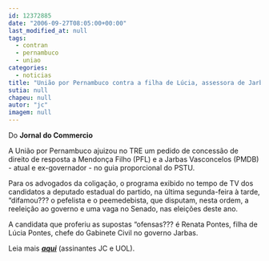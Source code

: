 ```yaml
---
id: 12372885
date: "2006-09-27T08:05:00+00:00"
last_modified_at: null
tags:
  - contran
  - pernambuco
  - uniao
categories:
  - noticias
title: "União por Pernambuco contra a filha de Lúcia, assessora de Jarbas"
sutia: null
chapeu: null
autor: "jc"
imagem: null
---
```

<p>Do <strong>Jornal do Commercio</strong></p>
<p>A Uni&atilde;o por Pernambuco ajuizou no TRE um pedido de concess&atilde;o de direito de resposta a Mendon&ccedil;a Filho (PFL) e a Jarbas Vasconcelos (PMDB) - atual e ex-governador - no guia proporcional do PSTU.</p>
<p>Para os advogados da coliga&ccedil;&atilde;o, o programa exibido no tempo de TV dos candidatos a deputado estadual do partido, na &uacute;ltima segunda-feira &agrave; tarde, &ldquo;difamou??? o pefelista e o peemedebista, que disputam, nesta ordem, a reelei&ccedil;&atilde;o ao governo e uma vaga no Senado, nas elei&ccedil;&otilde;es deste ano.</p>
<p>A candidata que proferiu as supostas &ldquo;ofensas??? &eacute; Renata Pontes, filha de L&uacute;cia Pontes, chefe do Gabinete Civil no governo Jarbas.</p>
<p>Leia mais <strong><em><a href="https://jc.ne10.uol.com.br/" target="_blank" rel="noopener noreferrer">aqui</a></em></strong> (assinantes JC e UOL).</p>
